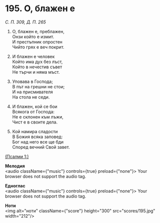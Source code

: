 # 195. О, блажен е  

*С. П. 309, Д. П. 265*  

1. О, блажен е, преблажен,  
Онзи който е измит.  
И престъпник опростен  
Чийто грях е веч покрит.  

2. И блажен е человек  
Който има дух без лъст,  
Който в нечестив съвет  
Не търчи и няма мъст.  

3. Уповава в Господа;  
В път на грешни не стои;  
И на присмивателя  
На стола не седи.  

4. И блажен, кой се бои  
Всякога от Господа:  
Не е склонен към лъжи,  
Чист е в своите дела.  

5. Кой намира сладости  
В Божия всяка заповед:  
Бог над него все ще бди  
Според вечний Свой завет.  

[(Псалми 1:)](http://biblia.bg/index.php?k=19&g=1&s=)  

__Мелодия__  
<audio className={"music"} controls={true} preload={"none"}><source src="mp3/195.mp3" type="audio/mpeg"/>
Your browser does not support the audio tag.
</audio>  

__Едноглас__  
<audio className={"music"} controls={true} preload={"none"}><source src="transp/195.mp3" type="audio/mpeg"/>
Your browser does not support the audio tag.
</audio>  

__Ноти__  
<img alt="ноти" className={"score"} height="300" src="scores/195.jpg" width="212"/>
